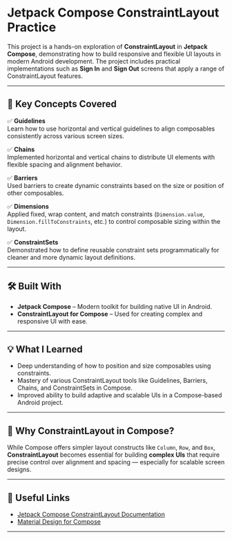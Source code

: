 # Jetpack Compose ConstraintLayout Practice

This project is a hands-on exploration of **ConstraintLayout** in **Jetpack Compose**, demonstrating how to build responsive and flexible UI layouts in modern Android development. The project includes practical implementations such as **Sign In** and **Sign Out** screens that apply a range of ConstraintLayout features.

---

## 🚀 Key Concepts Covered

✅ **Guidelines**  
Learn how to use horizontal and vertical guidelines to align composables consistently across various screen sizes.

✅ **Chains**  
Implemented horizontal and vertical chains to distribute UI elements with flexible spacing and alignment behavior.

✅ **Barriers**  
Used barriers to create dynamic constraints based on the size or position of other composables.

✅ **Dimensions**  
Applied fixed, wrap content, and match constraints (`Dimension.value`, `Dimension.fillToConstraints`, etc.) to control composable sizing within the layout.

✅ **ConstraintSets**  
Demonstrated how to define reusable constraint sets programmatically for cleaner and more dynamic layout definitions.

---

## 🛠️ Built With

- **Jetpack Compose** – Modern toolkit for building native UI in Android.
- **ConstraintLayout for Compose** – Used for creating complex and responsive UI with ease.

---

## 💡 What I Learned

- Deep understanding of how to position and size composables using constraints.
- Mastery of various ConstraintLayout tools like Guidelines, Barriers, Chains, and ConstraintSets in Compose.
- Improved ability to build adaptive and scalable UIs in a Compose-based Android project.

---

## 📌 Why ConstraintLayout in Compose?

While Compose offers simpler layout constructs like `Column`, `Row`, and `Box`, **ConstraintLayout** becomes essential for building **complex UIs** that require precise control over alignment and spacing — especially for scalable screen designs.

---

## 🔗 Useful Links

- [Jetpack Compose ConstraintLayout Documentation](https://developer.android.com/jetpack/compose/layouts/constraintlayout)
- [Material Design for Compose](https://developer.android.com/jetpack/compose/designsystems/material)

---
